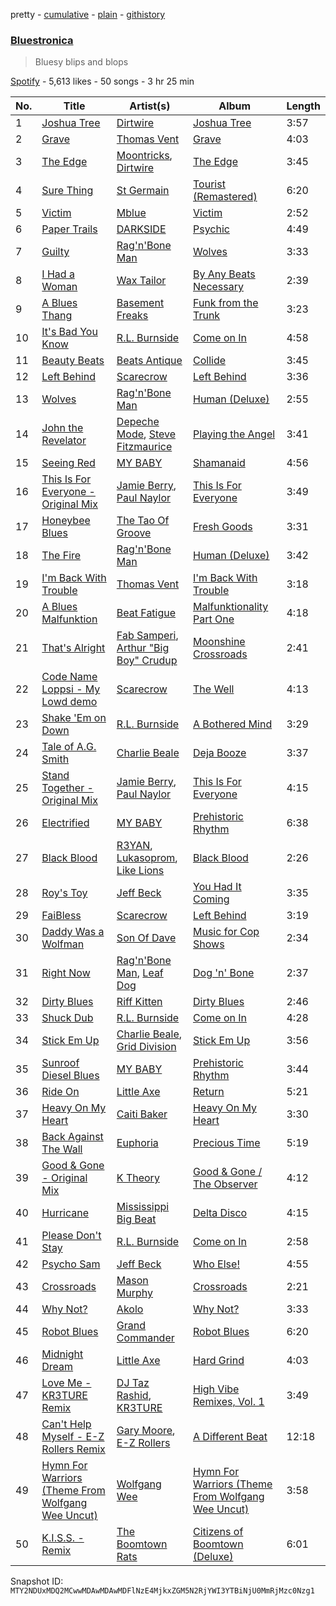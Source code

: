 pretty - [cumulative](/playlists/cumulative/37i9dQZF1DWZprlljz35Gr.md) - [plain](/playlists/plain/37i9dQZF1DWZprlljz35Gr) - [githistory](https://github.githistory.xyz/mackorone/spotify-playlist-archive/blob/main/playlists/plain/37i9dQZF1DWZprlljz35Gr)

### [Bluestronica](https://open.spotify.com/playlist/37i9dQZF1DWZprlljz35Gr)

> Bluesy blips and blops

[Spotify](https://open.spotify.com/user/spotify) - 5,613 likes - 50 songs - 3 hr 25 min

| No. | Title | Artist(s) | Album | Length |
|---|---|---|---|---|
| 1 | [Joshua Tree](https://open.spotify.com/track/3I0CQt2MQx6jKygLKTdmde) | [Dirtwire](https://open.spotify.com/artist/0hc2qwaU2xy7LUd0FRjcHK) | [Joshua Tree](https://open.spotify.com/album/1YnzjJJCICcYqynOL6GiCJ) | 3:57 |
| 2 | [Grave](https://open.spotify.com/track/1wBICiJNPP9gj6o5nEPHfT) | [Thomas Vent](https://open.spotify.com/artist/7qh7VUg1GOWzb1DklOkwBd) | [Grave](https://open.spotify.com/album/7mJKH7MLlY9AlGaIMUf8Bl) | 4:03 |
| 3 | [The Edge](https://open.spotify.com/track/3LeZw3OUMipFN0x2jR6MjQ) | [Moontricks](https://open.spotify.com/artist/6o52orvClP7ba1qV4zMVlg), [Dirtwire](https://open.spotify.com/artist/0hc2qwaU2xy7LUd0FRjcHK) | [The Edge](https://open.spotify.com/album/2ZSbjxZO8hHDiJoz54E6Ix) | 3:45 |
| 4 | [Sure Thing](https://open.spotify.com/track/1msXkHv84LKikJGKcfdGBu) | [St Germain](https://open.spotify.com/artist/484sZUYmnRXN84zmk3GY1n) | [Tourist \(Remastered\)](https://open.spotify.com/album/0YqCvOMhp8enM01an9Nntj) | 6:20 |
| 5 | [Victim](https://open.spotify.com/track/6ZyGzHdjqt4bqvWBwlYuaD) | [Mblue](https://open.spotify.com/artist/4134TXTLVwvAo2oe3lMVCJ) | [Victim](https://open.spotify.com/album/2DQffRbld5NnGdhiMhVwJ9) | 2:52 |
| 6 | [Paper Trails](https://open.spotify.com/track/1DK2JuYarBeNwcLNPw1Qyo) | [DARKSIDE](https://open.spotify.com/artist/2933wDUojoQmvqSdTAE5NB) | [Psychic](https://open.spotify.com/album/2Q7l5NR9ZY8gfkkTtBnlBt) | 4:49 |
| 7 | [Guilty](https://open.spotify.com/track/4KSljblpjITY4IsjkKSqK4) | [Rag'n'Bone Man](https://open.spotify.com/artist/4f9iBmdUOhQWeP7dcAn1pf) | [Wolves](https://open.spotify.com/album/5fOk8YTHdcZrHOhcw4Do5i) | 3:33 |
| 8 | [I Had a Woman](https://open.spotify.com/track/0Kjik5WcvlKs4zeA6X5Lb6) | [Wax Tailor](https://open.spotify.com/artist/3qwxSif06Qwzykdln8ZGfG) | [By Any Beats Necessary](https://open.spotify.com/album/1uLnDDuuVBe4IF83db23Ab) | 2:39 |
| 9 | [A Blues Thang](https://open.spotify.com/track/1xuBWp4HuSE6Yast5lmVPv) | [Basement Freaks](https://open.spotify.com/artist/77OQMkKBvHUwYyRCv6ossJ) | [Funk from the Trunk](https://open.spotify.com/album/3HA988sMUDSHmW0i7L5Wzl) | 3:23 |
| 10 | [It's Bad You Know](https://open.spotify.com/track/1AcvqJhm4CXOFJ7INbR5rR) | [R.L\. Burnside](https://open.spotify.com/artist/2drMeidRg4jc07neGOL0Ip) | [Come on In](https://open.spotify.com/album/6QyepVbPWpjsQZAEgqmDsJ) | 4:58 |
| 11 | [Beauty Beats](https://open.spotify.com/track/0Jk5J9HrDmCEKV7xYmaB6m) | [Beats Antique](https://open.spotify.com/artist/30DZgkaEYdezg2QMrMgrnm) | [Collide](https://open.spotify.com/album/5UPjxVI1xabSZjcRXEpl52) | 3:45 |
| 12 | [Left Behind](https://open.spotify.com/track/5gSHmVV30dqKESS4nYGpXg) | [Scarecrow](https://open.spotify.com/artist/4c4n12jAnviXAyqzsyRCLT) | [Left Behind](https://open.spotify.com/album/08SSscS6DCQ4QOp4plJcOF) | 3:36 |
| 13 | [Wolves](https://open.spotify.com/track/2oLo4vGUIP3eJ9T001keTu) | [Rag'n'Bone Man](https://open.spotify.com/artist/4f9iBmdUOhQWeP7dcAn1pf) | [Human \(Deluxe\)](https://open.spotify.com/album/1rMmiDKa8V5H9yYTPAbLng) | 2:55 |
| 14 | [John the Revelator](https://open.spotify.com/track/4OKEETxdou0lR7LEVvEpaG) | [Depeche Mode](https://open.spotify.com/artist/762310PdDnwsDxAQxzQkfX), [Steve Fitzmaurice](https://open.spotify.com/artist/5jeYVkZ5F8orMysIIFNtOY) | [Playing the Angel](https://open.spotify.com/album/0oHWHIlUObaSopO9wOhvfz) | 3:41 |
| 15 | [Seeing Red](https://open.spotify.com/track/27CSMEytwIjbQJG0118q4a) | [MY BABY](https://open.spotify.com/artist/0c103ZyWDycpfVxR0lNrjm) | [Shamanaid](https://open.spotify.com/album/2Itmzzv39Z7w6mL8WVeU3x) | 4:56 |
| 16 | [This Is For Everyone \- Original Mix](https://open.spotify.com/track/1uGvKTjvBCN1NYzS2DIjCr) | [Jamie Berry](https://open.spotify.com/artist/5sM4cZ9MHihs0tbmkiE9n8), [Paul Naylor](https://open.spotify.com/artist/5oIDnYdFJFobh1AMGFdfm5) | [This Is For Everyone](https://open.spotify.com/album/1QHlV8vwF7QQjYXO7J2sS7) | 3:49 |
| 17 | [Honeybee Blues](https://open.spotify.com/track/36ED2y9oraEa2mIp1DDxXT) | [The Tao Of Groove](https://open.spotify.com/artist/66nWqKHAI8Q8w72wfUqmZa) | [Fresh Goods](https://open.spotify.com/album/3cTRg8cy3cBIDWhN1XYrxZ) | 3:31 |
| 18 | [The Fire](https://open.spotify.com/track/5Opv3rAPRL93wJ9yXGJPiM) | [Rag'n'Bone Man](https://open.spotify.com/artist/4f9iBmdUOhQWeP7dcAn1pf) | [Human \(Deluxe\)](https://open.spotify.com/album/1rMmiDKa8V5H9yYTPAbLng) | 3:42 |
| 19 | [I'm Back With Trouble](https://open.spotify.com/track/61VHo7IoMJhIMgaYPvG6gk) | [Thomas Vent](https://open.spotify.com/artist/7qh7VUg1GOWzb1DklOkwBd) | [I'm Back With Trouble](https://open.spotify.com/album/5YufvnETZxSN5wb3Q9sEqn) | 3:18 |
| 20 | [A Blues Malfunktion](https://open.spotify.com/track/5Ce88giAKr6fK4wj5wztGw) | [Beat Fatigue](https://open.spotify.com/artist/02m3zUZ22DsQCXQsjjSCwQ) | [Malfunktionality Part One](https://open.spotify.com/album/0kwv8HIDkVZ5yXaUhtiMh2) | 4:18 |
| 21 | [That's Alright](https://open.spotify.com/track/1jRIILpPBwSVssnrXGV5hS) | [Fab Samperi](https://open.spotify.com/artist/2ZX9eBv3ycTNpZrWMRtWte), [Arthur "Big Boy" Crudup](https://open.spotify.com/artist/7dSnChJjb0jdfulJsIijoC) | [Moonshine Crossroads](https://open.spotify.com/album/3XRHSUCqQBeIncHpIecSQG) | 2:41 |
| 22 | [Code Name Loppsi \- My Lowd demo](https://open.spotify.com/track/2oyCx8VFX4bVV7IeLKz1wh) | [Scarecrow](https://open.spotify.com/artist/4c4n12jAnviXAyqzsyRCLT) | [The Well](https://open.spotify.com/album/7mOXwktqE2HJ8EjBnfnBhQ) | 4:13 |
| 23 | [Shake 'Em on Down](https://open.spotify.com/track/1yxCax1l0O8p3lik3WvamC) | [R.L\. Burnside](https://open.spotify.com/artist/2drMeidRg4jc07neGOL0Ip) | [A Bothered Mind](https://open.spotify.com/album/19ox7nB02O5mCJtjqzoqGm) | 3:29 |
| 24 | [Tale of A.G\. Smith](https://open.spotify.com/track/5aurQvInAVl4pdWzCXvlWM) | [Charlie Beale](https://open.spotify.com/artist/5BO1F2wBHUCoX02ZdPP23o) | [Deja Booze](https://open.spotify.com/album/7Lt0wInlc4Axf66ch2WyD2) | 3:37 |
| 25 | [Stand Together \- Original Mix](https://open.spotify.com/track/2C2G0ZtrQhBa9X6XcbWRH4) | [Jamie Berry](https://open.spotify.com/artist/5sM4cZ9MHihs0tbmkiE9n8), [Paul Naylor](https://open.spotify.com/artist/5oIDnYdFJFobh1AMGFdfm5) | [This Is For Everyone](https://open.spotify.com/album/1QHlV8vwF7QQjYXO7J2sS7) | 4:15 |
| 26 | [Electrified](https://open.spotify.com/track/3LAyeN6fnP8Hxd9uNszLsp) | [MY BABY](https://open.spotify.com/artist/0c103ZyWDycpfVxR0lNrjm) | [Prehistoric Rhythm](https://open.spotify.com/album/4iPWsm1A64k2xzydc0SmWc) | 6:38 |
| 27 | [Black Blood](https://open.spotify.com/track/3xQSVngL4OJu5RXAchFQPm) | [R3YAN](https://open.spotify.com/artist/6oRmvag0pQojcoSnLNsZel), [Lukasoprom](https://open.spotify.com/artist/3d8NwLM2U7JYt2H97W5ls1), [Like Lions](https://open.spotify.com/artist/5E8xNHdbVoxGqLd4SAMgKo) | [Black Blood](https://open.spotify.com/album/1455tyjIuvboNbV6mAYSiZ) | 2:26 |
| 28 | [Roy's Toy](https://open.spotify.com/track/1kwHwsKwvZJugHc9rqBeaC) | [Jeff Beck](https://open.spotify.com/artist/0AD4odMWVQ2wUSlgxOB5Rl) | [You Had It Coming](https://open.spotify.com/album/2VKdeHabc3wTmiQBd8yGft) | 3:35 |
| 29 | [FaiBless](https://open.spotify.com/track/0B7b7hgIRnthz1vbeLGxy4) | [Scarecrow](https://open.spotify.com/artist/4c4n12jAnviXAyqzsyRCLT) | [Left Behind](https://open.spotify.com/album/08SSscS6DCQ4QOp4plJcOF) | 3:19 |
| 30 | [Daddy Was a Wolfman](https://open.spotify.com/track/7i10VbOnkG09EuZuOkz3gO) | [Son Of Dave](https://open.spotify.com/artist/5t81Dbcvlm5J7YP7cI2kae) | [Music for Cop Shows](https://open.spotify.com/album/5BXskRJFE9uS1C0K1hZtqE) | 2:34 |
| 31 | [Right Now](https://open.spotify.com/track/2CPIE5QUfKjUKFNcKQXgnU) | [Rag'n'Bone Man](https://open.spotify.com/artist/4f9iBmdUOhQWeP7dcAn1pf), [Leaf Dog](https://open.spotify.com/artist/3m634B61sWwR5xhu3lCyK6) | [Dog 'n' Bone](https://open.spotify.com/album/3pnmwntXRlUrBVvxabteEa) | 2:37 |
| 32 | [Dirty Blues](https://open.spotify.com/track/41N9M3HeIQWcS63XAiWOqJ) | [Riff Kitten](https://open.spotify.com/artist/2dWWUgJS0zdhV2Bu4WGF6a) | [Dirty Blues](https://open.spotify.com/album/5izZcttoL7uPSrAosqObkb) | 2:46 |
| 33 | [Shuck Dub](https://open.spotify.com/track/7lNr4eqSP7MCUCbDUGHWRo) | [R.L\. Burnside](https://open.spotify.com/artist/2drMeidRg4jc07neGOL0Ip) | [Come on In](https://open.spotify.com/album/6QyepVbPWpjsQZAEgqmDsJ) | 4:28 |
| 34 | [Stick Em Up](https://open.spotify.com/track/2s9BHqNHVkbhYCbE5tAMre) | [Charlie Beale](https://open.spotify.com/artist/5BO1F2wBHUCoX02ZdPP23o), [Grid Division](https://open.spotify.com/artist/31FlFpZXSwN205IxaKG6nt) | [Stick Em Up](https://open.spotify.com/album/04MfaVUENsXSnNaY99YYCk) | 3:56 |
| 35 | [Sunroof Diesel Blues](https://open.spotify.com/track/2dymAGQ2kTrnNDbL2xcvDr) | [MY BABY](https://open.spotify.com/artist/0c103ZyWDycpfVxR0lNrjm) | [Prehistoric Rhythm](https://open.spotify.com/album/4iPWsm1A64k2xzydc0SmWc) | 3:44 |
| 36 | [Ride On](https://open.spotify.com/track/4sEDI5vsiNsdefE0K93181) | [Little Axe](https://open.spotify.com/artist/0ZLV7I1vDpjO5IIDTYfeGJ) | [Return](https://open.spotify.com/album/7CVCVJP0FuNBdtOCqd4jD3) | 5:21 |
| 37 | [Heavy On My Heart](https://open.spotify.com/track/3EaoAfUtmDpe3DEtmEmCQf) | [Caiti Baker](https://open.spotify.com/artist/05eqfIcVnnc9zywXVdHv1P) | [Heavy On My Heart](https://open.spotify.com/album/55tjr8iorhH3OJUlT60Emf) | 3:30 |
| 38 | [Back Against The Wall](https://open.spotify.com/track/25ddyTkfz4p7Bvprc66ZyV) | [Euphoria](https://open.spotify.com/artist/0v6ZsvpqHQJiB6Kz2J0QGZ) | [Precious Time](https://open.spotify.com/album/2jmrU6wflfVSJwZGI3Z8H8) | 5:19 |
| 39 | [Good & Gone \- Original Mix](https://open.spotify.com/track/4HYfEF1lvUPH9IsXrY30Kj) | [K Theory](https://open.spotify.com/artist/4N4XqUMMv5KXtLvCBYEIOt) | [Good & Gone / The Observer](https://open.spotify.com/album/4kx8HQlzVqfPDZNIbk5F87) | 4:12 |
| 40 | [Hurricane](https://open.spotify.com/track/3NcNF2tvTqGgnHkhqNK8cX) | [Mississippi Big Beat](https://open.spotify.com/artist/430DMjWZpbtg2tt64FynYH) | [Delta Disco](https://open.spotify.com/album/3SDDZMhIy357UN63KjpJP8) | 4:15 |
| 41 | [Please Don't Stay](https://open.spotify.com/track/5QCKfr2ckdL5kf9wCQtzUu) | [R.L\. Burnside](https://open.spotify.com/artist/2drMeidRg4jc07neGOL0Ip) | [Come on In](https://open.spotify.com/album/6QyepVbPWpjsQZAEgqmDsJ) | 2:58 |
| 42 | [Psycho Sam](https://open.spotify.com/track/30gsKtkGEylGX4m7obkefo) | [Jeff Beck](https://open.spotify.com/artist/0AD4odMWVQ2wUSlgxOB5Rl) | [Who Else!](https://open.spotify.com/album/0RkgsbkvvlIsCaoRZK40Dm) | 4:55 |
| 43 | [Crossroads](https://open.spotify.com/track/6i5tylayRLCg5LrgUFqg4Z) | [Mason Murphy](https://open.spotify.com/artist/0iGR1dPENdfzoZbpsFlYug) | [Crossroads](https://open.spotify.com/album/7pPTrDwqzewb4h6cqJjl3w) | 2:21 |
| 44 | [Why Not?](https://open.spotify.com/track/5ygOxeRiafW51ViBgiXLf8) | [Akolo](https://open.spotify.com/artist/5n31j1CydRWUtmfct89c5J) | [Why Not?](https://open.spotify.com/album/5PAyO6SUXQJhGDPqmqcMBY) | 3:33 |
| 45 | [Robot Blues](https://open.spotify.com/track/5BlRXGAtNMv3LzmZfWKyxJ) | [Grand Commander](https://open.spotify.com/artist/7LiOk3poyQ3J06xpFs5n99) | [Robot Blues](https://open.spotify.com/album/66JlUb0UH5CfhSKqY5h4ZC) | 6:20 |
| 46 | [Midnight Dream](https://open.spotify.com/track/0v1JpYiFmnpgbxxzh5Oqul) | [Little Axe](https://open.spotify.com/artist/0ZLV7I1vDpjO5IIDTYfeGJ) | [Hard Grind](https://open.spotify.com/album/3T2bRUO66PXyXR97uiXQeY) | 4:03 |
| 47 | [Love Me \- KR3TURE Remix](https://open.spotify.com/track/4eBIob5CXTTQ2PvmeENC0S) | [DJ Taz Rashid](https://open.spotify.com/artist/2XvQyfssNbXYWcOkKaWYlx), [KR3TURE](https://open.spotify.com/artist/5Da6Z6taYuywICqGUwocwu) | [High Vibe Remixes, Vol\. 1](https://open.spotify.com/album/3NlmTWejiSpfgnxD7CiVzt) | 3:49 |
| 48 | [Can't Help Myself \- E\-Z Rollers Remix](https://open.spotify.com/track/2e8IYlqaTSYo7zNR0DTi5m) | [Gary Moore](https://open.spotify.com/artist/23wr9RJZg0PmYvVFyNkQ4j), [E\-Z Rollers](https://open.spotify.com/artist/2DRV8CWHnuapa1bpbvHjCl) | [A Different Beat](https://open.spotify.com/album/3FgB6MV0HuR9Ie8057mamx) | 12:18 |
| 49 | [Hymn For Warriors \(Theme From Wolfgang Wee Uncut\)](https://open.spotify.com/track/6A7nVlQbJwyrPx0w4OrE0t) | [Wolfgang Wee](https://open.spotify.com/artist/1xHOAt9wZzZkPqGEPxUSVV) | [Hymn For Warriors \(Theme From Wolfgang Wee Uncut\)](https://open.spotify.com/album/78Xa03zYJRJK307rN8MuHZ) | 3:58 |
| 50 | [K.I.S.S\. \- Remix](https://open.spotify.com/track/4l5bwvNLoDgCVrlD4nMzsZ) | [The Boomtown Rats](https://open.spotify.com/artist/40oYPr305MsT2lsiXr9fX9) | [Citizens of Boomtown \(Deluxe\)](https://open.spotify.com/album/5twg48xOlAZwZsoPUxbyGm) | 6:01 |

Snapshot ID: `MTY2NDUxMDQ2MCwwMDAwMDAwMDFlNzE4MjkxZGM5N2RjYWI3YTBiNjU0MmRjMzc0Nzg1`
